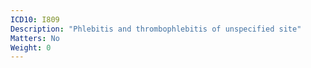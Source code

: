 ```yaml
---
ICD10: I809
Description: "Phlebitis and thrombophlebitis of unspecified site"
Matters: No
Weight: 0
---
```

